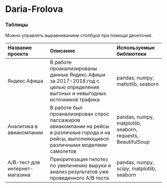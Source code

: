 # Daria-Frolova

### Таблицы



Можно управлять выравниванием столбцов при помощи двоеточия.

| Название проекта  | Описание | Используемые библиотеки |
|:------------- |:---------------|:-------------|
| Яндекс.Афиша  | В работе проанализированы данные Яндекс.Афиши за 2017-2018 год с целью определения выгоных и невыгодных источников трафика |  pandas, numpy, matlotlib, seaborn |
| Аналитика в авиакомпании   | В работе был проанализирован спрос пассажиров авиакомпании на рейсы в различные города и на рейсы, выполняющиеся различными моделями самолетов   |         pandas, numpy, matplotlib, seaborn, requests, BeautifulSoup  |
| А/В-тест для интернет-магазина | Приоритезация гипотез по увеличению выруки и анализ результатов уже проведенного А/В теста        |       pandas, numpy, scipy, matplotlib, seaborn |
